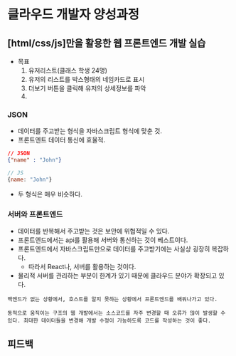 # 클라우드 개발자 양성과정

## [html/css/js]만을 활용한 웹 프론트엔드 개발 실습
* 목표
    1. 유저리스트(클래스 학생 24명)
    2. 유저의 리스트를 박스형태의 네임카드로 표시
    3. 더보기 버튼을 클릭해 유저의 상세정보를 파악
    4. 

### JSON
* 데이터를 주고받는 형식을 자바스크립트 형식에 맞춘 것.
* 프론트엔트 데이터 통신에 효율적.
```json
// JSON
{"name" : "John"}
```
```js
// JS
{name: "John"}
```
* 두 형식은 매우 비슷하다.


### 서버와 프론트엔드
* 데이터를 반복해서 주고받는 것은 보안에 위협적일 수 있다.
* 프론트엔드에서는 api를 활용해 서버와 통신하는 것이 베스트이다.
* 프론트엔드에서 자바스크립트만으로 데이터를 주고받기에는 사실상 굉장히 복잡하다.
    - 따라서 React나, 서버를 활용하는 것이다.
* 물리적 서버를 관리하는 부분이 한계가 있기 때문에 클라우드 분야가 확장되고 있다.

``` 백엔드가 없는 상황에서, 호스트를 알지 못하는 상황에서 프론트엔드를 배워나가고 있다. ```

```
동적으로 움직이는 구조의 웹 개발에서는 소스코드를 자주 변경할 때 오류가 많이 발생할 수 있다. 최대한 데이터들을 변경해 개발 수정이 가능하도록 코드를 작성하는 것이 좋다.
```


## 피드백



